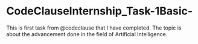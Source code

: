 # CodeClauseInternship_Task-1Basic-
This is first task from @codeclause that I have completed. The topic is about the advancement done in the field of Artificial Intelligence. 
